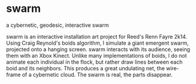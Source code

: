 swarm
=====

a cybernetic, geodesic, interactive swarm


swarm is an interactive installation art project for Reed's Renn Fayre 2k14. Using Craig Reynold's boids algorithm, I simulate a giant emergent swarm, projected onto a hanging screen. swarm interacts with its audience, seeing them with an Xbox Kinect. Unlike many implementations of boids, I do not animate each individual in the flock, but rather draw lines between each boid and its neighbors. This produces a great undulating net, the wire-frame of a cybernetic cloud. The swarm is real, the parts disappear.
